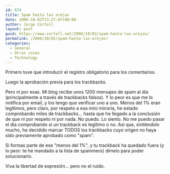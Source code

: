 ```yaml
---
id: 674
title: Spam hasta las orejas
date: 2006-10-02T13:27:07+00:00
author: Jorge Cortell
layout: post
guid: https://www.cortell.net/2006/10/02/spam-hasta-las-orejas/
permalink: /2006/10/02/spam-hasta-las-orejas/
categories:
  - General
  - Otras cosas
  - Technology
---
```

Primero tuve que introducir el registro obligatorio para los comentarios.

Luego la aprobación previa para los trackbacks.

Pero ni por esas. Mi blog recibe unos 1200 mensajes de spam al dí­a (principalmente a través de trackbacks falsos). Y lo peor es que me lo notifica por email, y los tengo que verificar uno a uno. Menos del 1% eran legí­timos, pero claro, por respeto a esa mini minorí­a, he estado comprobando miles de trackbacks... hasta que he llegado a la conclusión de que ni por respeto ni por nada. No puedo. Lo siento. No me puedo pasar el dí­a comprobando si un trackback es legí­timo o no. Así­ que, sintiéndolo mucho, he decidido marcar TODOS los trackbacks cuyo origen no haya sido previamente aprobado como "spam".

Si formas parte de ese "menos del 1%", y tu trackback ha quedado fuera (y lo peor: te he mandado a la lista de spammers) dí­melo para poder solucionarlo.

Viva la libertad de expresión... pero no el ruí­do.